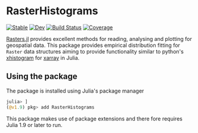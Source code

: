 # RasterHistograms

[![Stable](https://img.shields.io/badge/docs-stable-blue.svg)](https://jbisits.github.io/RasterHistograms.jl/stable/)
[![Dev](https://img.shields.io/badge/docs-dev-blue.svg)](https://jbisits.github.io/RasterHistograms.jl/dev/)
[![Build Status](https://github.com/jbisits/RasterHistograms.jl/actions/workflows/CI.yml/badge.svg?branch=main)](https://github.com/jbisits/RasterHistograms.jl/actions/workflows/CI.yml?query=branch%3Amain)
[![Coverage](https://codecov.io/gh/jbisits/RasterHistograms.jl/branch/main/graph/badge.svg)](https://codecov.io/gh/jbisits/RasterHistograms.jl)

[Rasters.jl](https://rafaqz.github.io/Rasters.jl/dev/) provides excellent methods for reading, analysing and plotting for geospatial data.
This package provides empirical distribution fitting for `Raster` data structures aiming to provide functionality similar to python's [xhistogram](https://xhistogram.readthedocs.io/en/latest/index.html) for [xarray](https://docs.xarray.dev/en/stable/) in Julia.

## Using the package

The package is installed using Julia's package manager

```julia
julia> ]
(@v1.9) pkg> add RasterHistograms
```

This package makes use of package extensions and there fore requires Julia 1.9 or later to run.
